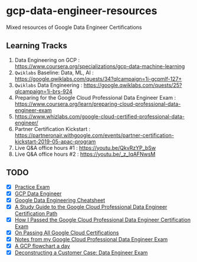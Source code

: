 # gcp-data-engineer-resources
Mixed resources of Google Data Engineer Certifications

## Learning Tracks
1. Data Engineering on GCP : https://www.coursera.org/specializations/gcp-data-machine-learning
1. `Qwiklabs` Baseline: Data, ML, AI : https://google.qwiklabs.com/quests/34?qlcampaign=1i-gcpmlf-127+
1. `Qwiklabs` Data Engineering : https://google.qwiklabs.com/quests/25?qlcampaign=1i-brs-924
1. Preparing for the Google Cloud Professional Data Engineer Exam : https://www.coursera.org/learn/preparing-cloud-professional-data-engineer-exam
1. https://www.whizlabs.com/google-cloud-certified-professional-data-engineer/
1. Partner Certification Kickstart : https://partneronair.withgoogle.com/events/partner-certification-kickstart-2019-05-apac-program
1. Live Q&A office hours #1 : https://youtu.be/QkvRzYP_bSw
1. Live Q&A office hours #2 : https://youtu.be/_z_IqAFNwsM

## TODO
- [x] [Practice Exam](https://cloud.google.com/certification/practice-exam/data-engineer)
- [x] [GCP Data Engineer](https://github.com/xg1990/GCP-Data-Engineer-Study-Guide/blob/master/GCP%20Data%20Engineer.pdf)
- [x] [Google Data Engineering Cheatsheet](https://github.com/ml874/Data-Engineering-on-GCP-Cheatsheet/blob/master/data_engineering_on_GCP.pdf)
- [x] [A Study Guide to the Google Cloud Professional Data Engineer Certification Path](https://medium.com/@simonleewm/a-study-guide-to-the-google-cloud-professional-data-engineer-certification-path-9e83e41e311)
- [x] [How I Passed the Google Cloud Professional Data Engineer Certification Exam](https://towardsdatascience.com/passing-the-google-cloud-professional-data-engineer-certification-87da9908b333)
- [x] [On Passing All Google Cloud Certifications](https://medium.com/@sathishvj/on-passing-all-google-cloud-certifications-54b2cc1e428c)
- [x] [Notes from my Google Cloud Professional Data Engineer Exam](https://medium.com/@sathishvj/notes-from-my-google-cloud-professional-data-engineer-exam-530d11966aa0)
- [x] [A GCP flowchart a day](https://medium.com/google-cloud/a-gcp-flowchart-a-day-2d57cc109401)
- [x] [Deconstructing a Customer Case: Data Engineer Exam](https://www.youtube.com/watch?v=r_yYDysfB-k)

</b>
